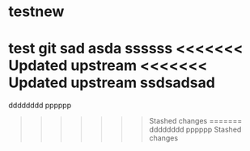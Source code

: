 # testnew
test git 
sad asda 
ssssss
<<<<<<< Updated upstream
<<<<<<< Updated upstream
ssdsadsad
=======
dddddddd
pppppp
>>>>>>> Stashed changes
=======
dddddddd
pppppp
>>>>>>> Stashed changes
